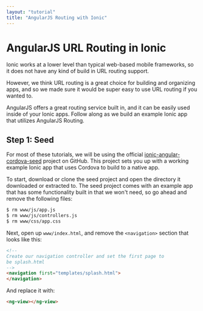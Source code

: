```yaml
---
layout: "tutorial"
title: "AngularJS Routing with Ionic"
---
```


AngularJS URL Routing in Ionic
====

Ionic works at a lower level than typical web-based mobile frameworks, so it does not have any kind of build in URL routing support.

However, we think URL routing is a great choice for building and organizing apps, and so we made sure it would be super easy to use URL routing if you wanted to. 

AngularJS offers a great routing service built in, and it can be easily used inside of your Ionic apps. Follow along as we build an example Ionic app that utilizes AngularJS Routing.


## Step 1: Seed

For most of these tutorials, we will be using the official [ionic-angular-cordova-seed](http://github.com/driftyco/ionic-angular-cordova-seed) project on GitHub. This project sets you up with a working example Ionic app that uses Cordova to build to a native app.

To start, download or clone the seed project and open the directory it downloaded or extracted to. The seed project comes with an example app that has some functionality built in that we won't need, so go ahead and remove the following files:

```bash
$ rm www/js/app.js
$ rm www/js/controllers.js
$ rm www/css/app.css
```

Next, open up `www/index.html`, and remove the `<navigation>` section that looks like this:

```html
<!--
Create our navigation controller and set the first page to
be splash.html
-->
<navigation first="templates/splash.html">
</navigation>
```

And replace it with:

```html
<ng-view></ng-view>
```
